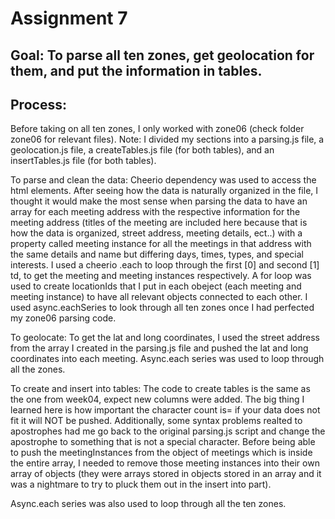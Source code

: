 # Assignment 7
## Goal: To parse all ten zones, get geolocation for them, and put the information in tables.

## Process: 
Before taking on all ten zones, I only worked with zone06 (check folder zone06 for relevant files).
Note: I divided my sections into a parsing.js file, a geolocation.js file, a createTables.js file (for both tables), and an insertTables.js file (for both tables).

To parse and clean the data: 
Cheerio dependency was used to access the html elements. 
After seeing how the data is naturally organized in the file, I thought it would make the most sense when parsing the data to have an array for each meeting address with the respective information for the meeting address (titles of the meeting are included here because that is how the data is organized, street address, meeting details, ect..) with a property called meeting instance for all the meetings in that address with the same details and name but differing days, times, types, and special interests. 
I used a cheerio .each to loop through the first [0] and second [1] td, to get the meeting and meeting instances respectively. 
A for loop was used to create locationIds that I put in each obeject (each meeting and meeting instance) to have all relevant objects connected to each other. 
I used async.eachSeries to look through all ten zones once I had perfected my zone06 parsing code. 

To geolocate: 
To get the lat and long coordinates, I used the street address from the array I created in the parsing.js file and pushed the lat and long coordinates into each meeting. 
Async.each series was used to loop through all the zones. 

To create and insert into tables: 
The code to create tables is the same as the one from week04, expect new columns were added. The big thing I learned here is how important the character count is= if your data does not fit it will NOT be pushed. 
Additionally, some syntax problems realted to apostrophes had me go back to the original parsing.js script and change the apostrophe to something that is not a special character. 
Before being able to push the meetingInstances from the object of meetings which is inside the entire array, I needed to remove those meeting instances into their own array of objects (they were arrays stored in objects stored in an array and it was a nightmare to try to pluck them out in the insert into part).

Async.each series was also used to loop through all the ten zones. 